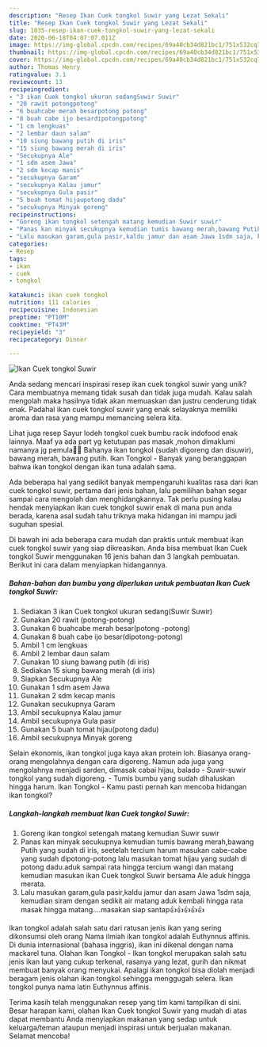 ```yaml
---
description: "Resep Ikan Cuek tongkol Suwir yang Lezat Sekali"
title: "Resep Ikan Cuek tongkol Suwir yang Lezat Sekali"
slug: 1035-resep-ikan-cuek-tongkol-suwir-yang-lezat-sekali
date: 2020-06-18T04:07:07.011Z
image: https://img-global.cpcdn.com/recipes/69a40cb34d821bc1/751x532cq70/ikan-cuek-tongkol-suwir-foto-resep-utama.jpg
thumbnail: https://img-global.cpcdn.com/recipes/69a40cb34d821bc1/751x532cq70/ikan-cuek-tongkol-suwir-foto-resep-utama.jpg
cover: https://img-global.cpcdn.com/recipes/69a40cb34d821bc1/751x532cq70/ikan-cuek-tongkol-suwir-foto-resep-utama.jpg
author: Thomas Henry
ratingvalue: 3.1
reviewcount: 13
recipeingredient:
- "3 ikan Cuek tongkol ukuran sedangSuwir Suwir"
- "20 rawit potongpotong"
- "6 buahcabe merah besarpotong potong"
- "8 buah cabe ijo besardipotongpotong"
- "1 cm lengkuas"
- "2 lembar daun salam"
- "10 siung bawang putih di iris"
- "15 siung bawang merah di iris"
- "Secukupnya Ale"
- "1 sdm asem Jawa"
- "2 sdm kecap manis"
- "secukupnya Garam"
- "secukupnya Kalau jamur"
- "secukupnya Gula pasir"
- "5 buah tomat hijaupotong dadu"
- "secukupnya Minyak goreng"
recipeinstructions:
- "Goreng ikan tongkol setengah matang kemudian Suwir suwir"
- "Panas kan minyak secukupnya kemudian tumis bawang merah,bawang Putih yang sudah di iris, seetelah tercium harum masukan cabe-cabe yang sudah dipotong-potong lalu masukan tomat hijau yang sudah di potong dadu.aduk sampai rata hingga tercium wangi dan matang kemudian masukan ikan Cuek tongkol Suwir bersama Ale aduk hingga merata."
- "Lalu masukan garam,gula pasir,kaldu jamur dan asam Jawa 1sdm saja, kemudian siram dengan sedikit air matang aduk kembali hingga rata masak hingga matang....masakan siap santap👍👍👍👍👍"
categories:
- Resep
tags:
- ikan
- cuek
- tongkol

katakunci: ikan cuek tongkol 
nutrition: 111 calories
recipecuisine: Indonesian
preptime: "PT10M"
cooktime: "PT43M"
recipeyield: "3"
recipecategory: Dinner

---
```



![Ikan Cuek tongkol Suwir](https://img-global.cpcdn.com/recipes/69a40cb34d821bc1/751x532cq70/ikan-cuek-tongkol-suwir-foto-resep-utama.jpg)

Anda sedang mencari inspirasi resep ikan cuek tongkol suwir yang unik? Cara membuatnya memang tidak susah dan tidak juga mudah. Kalau salah mengolah maka hasilnya tidak akan memuaskan dan justru cenderung tidak enak. Padahal ikan cuek tongkol suwir yang enak selayaknya memiliki aroma dan rasa yang mampu memancing selera kita.

Lihat juga resep Sayur lodeh tongkol cuek bumbu racik indofood enak lainnya. Maaf ya ada part yg ketutupan pas masak ,mohon dimaklumi namanya jg pemula🙏😄 Bahanya ikan tongkol (sudah digoreng dan disuwir), bawang merah, bawang putih. Ikan Tongkol - Banyak yang beranggapan bahwa ikan tongkol dengan ikan tuna adalah sama.

Ada beberapa hal yang sedikit banyak mempengaruhi kualitas rasa dari ikan cuek tongkol suwir, pertama dari jenis bahan, lalu pemilihan bahan segar sampai cara mengolah dan menghidangkannya. Tak perlu pusing kalau hendak menyiapkan ikan cuek tongkol suwir enak di mana pun anda berada, karena asal sudah tahu triknya maka hidangan ini mampu jadi suguhan spesial.


Di bawah ini ada beberapa cara mudah dan praktis untuk membuat ikan cuek tongkol suwir yang siap dikreasikan. Anda bisa membuat Ikan Cuek tongkol Suwir menggunakan 16 jenis bahan dan 3 langkah pembuatan. Berikut ini cara dalam menyiapkan hidangannya.

<!--inarticleads1-->

##### Bahan-bahan dan bumbu yang diperlukan untuk pembuatan Ikan Cuek tongkol Suwir:

1. Sediakan 3 ikan Cuek tongkol ukuran sedang(Suwir Suwir)
1. Gunakan 20 rawit (potong-potong)
1. Gunakan 6 buahcabe merah besar(potong -potong)
1. Gunakan 8 buah cabe ijo besar(dipotong-potong)
1. Ambil 1 cm lengkuas
1. Ambil 2 lembar daun salam
1. Gunakan 10 siung bawang putih (di iris)
1. Sediakan 15 siung bawang merah (di iris)
1. Siapkan Secukupnya Ale
1. Gunakan 1 sdm asem Jawa
1. Gunakan 2 sdm kecap manis
1. Gunakan secukupnya Garam
1. Ambil secukupnya Kalau jamur
1. Ambil secukupnya Gula pasir
1. Gunakan 5 buah tomat hijau(potong dadu)
1. Ambil secukupnya Minyak goreng


Selain ekonomis, ikan tongkol juga kaya akan protein loh. Biasanya orang-orang mengolahnya dengan cara digoreng. Namun ada juga yang mengolahnya menjadi sarden, dimasak cabai hijau, balado - Suwir-suwir tongkol yang sudah digoreng. - Tumis bumbu yang sudah dihaluskan hingga harum. Ikan Tongkol - Kamu pasti pernah kan mencoba hidangan ikan tongkol? 

<!--inarticleads2-->

##### Langkah-langkah membuat Ikan Cuek tongkol Suwir:

1. Goreng ikan tongkol setengah matang kemudian Suwir suwir
1. Panas kan minyak secukupnya kemudian tumis bawang merah,bawang Putih yang sudah di iris, seetelah tercium harum masukan cabe-cabe yang sudah dipotong-potong lalu masukan tomat hijau yang sudah di potong dadu.aduk sampai rata hingga tercium wangi dan matang kemudian masukan ikan Cuek tongkol Suwir bersama Ale aduk hingga merata.
1. Lalu masukan garam,gula pasir,kaldu jamur dan asam Jawa 1sdm saja, kemudian siram dengan sedikit air matang aduk kembali hingga rata masak hingga matang....masakan siap santap👍👍👍👍👍


Ikan tongkol adalah salah satu dari ratusan jenis ikan yang sering dikonsumsi oleh orang Nama ilmiah ikan tongkol adalah Euthynnus affinis. Di dunia internasional (bahasa inggris), ikan ini dikenal dengan nama mackarel tuna. Olahan Ikan Tongkol - Ikan tongkol merupakan salah satu jenis ikan laut yang cukup terkenal, rasanya yang lezat, gurih dan nikmat membuat banyak orang menyukai. Apalagi ikan tongkol bisa diolah menjadi beragam jenis olahan ikan tongkol sehingga menggugah selera. Ikan tongkol punya nama latin Euthynnus affinis. 

Terima kasih telah menggunakan resep yang tim kami tampilkan di sini. Besar harapan kami, olahan Ikan Cuek tongkol Suwir yang mudah di atas dapat membantu Anda menyiapkan makanan yang sedap untuk keluarga/teman ataupun menjadi inspirasi untuk berjualan makanan. Selamat mencoba!

